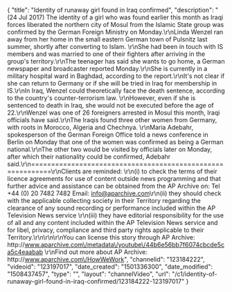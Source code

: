 {
    "title": "Identity of runaway girl found in Iraq confirmed",
    "description": "(24 Jul 2017) The identity of a girl who was found earlier this month as Iraqi forces liberated the northern city of Mosul from the Islamic State group was confirmed by the German Foreign Ministry on Monday.\r\nLinda Wenzel ran away from her home in the small eastern German town of Pulsnitz last summer, shortly after converting to Islam. \r\nShe had been in touch with IS members and was married to one of their fighters after arriving in the group's territory.\r\nThe teenager has said she wants to go home, a German newspaper and broadcaster reported Monday.\r\nShe is currently in a military hospital ward in Baghdad, according to the report.\r\nIt's not clear if she can return to Germany or if she will be tried in Iraq for membership in IS.\r\nIn Iraq, Wenzel could theoretically face the death sentence, according to the country's counter-terrorism law. \r\nHowever, even if she is sentenced to death in Iraq, she would not be executed before the age of 22.\r\nWenzel was one of 26 foreigners arrested in Mosul this month, Iraqi officials have said.\r\nThe Iraqis found three other women from Germany, with roots in Morocco, Algeria and Chechnya. \r\nMaria Adebahr, spokesperson of the German Foreign Office told a news conference in Berlin on Monday that one of the women was confirmed as being a German national.\r\nThe other two would be visited by officials later on Monday, after which their nationality could be confirmed, Adebahr said.\r\n===========================================================\r\nClients are reminded: \r\n(i) to check the terms of their licence agreements for use of content outside news programming and that further advice and assistance can be obtained from the AP Archive on: Tel +44 (0) 20 7482 7482 Email: info@aparchive.com\r\n(ii) they should check with the applicable collecting society in their Territory regarding the clearance of any sound recording or performance included within the AP Television News service \r\n(iii) they have editorial responsibility for the use of all and any content included within the AP Television News service and for libel, privacy, compliance and third party rights applicable to their Territory.\r\n\r\n\r\nYou can license this story through AP Archive: http:\/\/www.aparchive.com\/metadata\/youtube\/44b6e56bb7f6074cbcde5ca5c4eaabab \r\nFind out more about AP Archive: http:\/\/www.aparchive.com\/HowWeWork",
    "channelid": "123184222",
    "videoid": "123197017",
    "date_created": "1501336300",
    "date_modified": "1508437457",
    "type": "",
    "layout": "channelVideo",
    "url": "\/c1\/identity-of-runaway-girl-found-in-iraq-confirmed\/123184222-123197017"
}